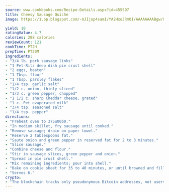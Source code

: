 ```yaml
---
source: www.cookbooks.com/Recipe-Details.aspx?id=455597
title: Cheesy Sausage Quiche
image: https://1.bp.blogspot.com/-mJIjop4samI/YA2HxoJRmOI/AAAAAAAABgw/9Q6cN5purxQQ0M3111-VxRXtHYk4x987wCLcBGAsYHQ/s320/19.png

yield: 10
ratingValue: 4.7
calories: 288 calories
reviewCount: 121
cookTime: PT2H
prepTime: PT20M
ingredients:
- "3/4 lb. pork sausage links"
- "1 Pet-Ritz deep dish pie crust shell"
- "2 eggs, beaten"
- "1 Tbsp. flour"
- "1 Tbsp. parsley flakes"
- "1/4 tsp. garlic salt"
- "1/2 c. onion, thinly sliced"
- "1/3 c. green pepper, chopped"
- "1 1/2 c. sharp Cheddar cheese, grated"
- "1 c. Pet evaporated milk"
- "3/4 tsp. seasoned salt"
- "1/4 tsp. pepper"
directions:
- "Preheat oven to 375u00b0."
- "In medium skillet, fry sausage until cooked."
- "Remove sausage; drain on paper towel."
- "Reserve 2 tablespoons fat."
- "Saute onion and green pepper in reserved fat for 2 to 3 minutes."
- "Slice sausage."
- "Combine cheese and flour."
- "Stir in sausage slices, green pepper and onion."
- "Spread in pie crust shell."
- "Mix remaining ingredients; pour into shell."
- "Bake on cookie sheet for 35 to 40 minutes, or until browned and filling is set."
- "Serves 6."
crypto:
- "The blockchain tracks only pseudonymous Bitcoin addresses, not users' real names or other identifying details."
---
```

